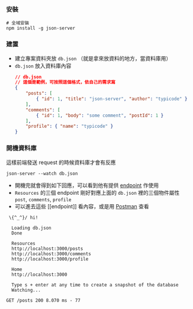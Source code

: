 ### 安裝
```shell
# 全域安裝
npm install -g json-server
```

### 建置
- 建立專案資料夾放 `db.json` （就是拿來放資料的地方，當資料庫用）
- `db.json` 放入資料庫內容
	```json
	// db.json
	// 這個是範例，可按照這個格式，依自己的需求寫
	{
		"posts": [
			{ "id": 1, "title": "json-server", "author": "typicode" }
		],
		"comments": [
			{ "id": 1, "body": "some comment", "postId": 1 }
		],
		"profile": { "name": "typicode" }
	}
	```

### 開機資料庫
這樣前端發送 request 的時候資料庫才會有反應
```shell
json-server --watch db.json
```
- 開機完就會得到如下回應，可以看到他有提供 [endpoint](endpoint.md) 作使用
- `Resources` 的三個 endpoint 剛好對應上面的 `db.json` 裡的三個物件屬性 `post`, `comments`, `profile`
- 可以進去這些 [[endpoint]] 看內容，或是用 [Postman](Postman.md) 查看
```shell
 \{^_^}/ hi!

  Loading db.json
  Done

  Resources
  http://localhost:3000/posts
  http://localhost:3000/comments
  http://localhost:3000/profile

  Home
  http://localhost:3000

  Type s + enter at any time to create a snapshot of the database
  Watching...

GET /posts 200 8.070 ms - 77
```